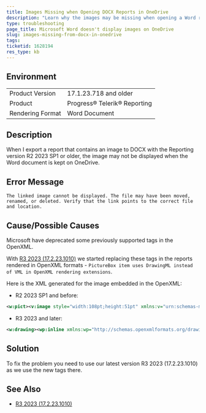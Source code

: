 ```yaml
---
title: Images Missing when Opening DOCX Reports in OneDrive
description: "Learn why the images may be missing when opening a Word report exported with Telerik Reporting R2 2023 SP1 or older in OneDrive."
type: troubleshooting
page_title: Microsoft Word doesn't display images on OneDrive
slug: images-missing-from-docx-in-onedrive
tags: 
ticketid: 1628194
res_type: kb
---
```


## Environment

<table>
	<tbody>
		<tr>
			<td>Product Version</td>
			<td>17.1.23.718 and older</td>
		</tr>
		<tr>
			<td>Product</td>
			<td>Progress® Telerik® Reporting</td>
		</tr>
		<tr>
			<td>Rendering Format</td>
			<td>Word Document</td>
		</tr>
	</tbody>
</table>

## Description

When I export a report that contains an image to DOCX with the Reporting version R2 2023 SP1 or older, the image may not be displayed when the Word document is kept on OneDrive.

## Error Message

`The linked image cannot be displayed. The file may have been moved, renamed, or deleted. Verify that the link points to the correct file and location.`

## Cause/Possible Causes

Microsoft have deprecated some previously supported tags in the OpenXML.

With [R3 2023 (17.2.23.1010)](https://www.telerik.com/support/whats-new/reporting/release-history/progress-telerik-reporting-r3-2023-17-2-23-1010) we started replacing these tags in the reports rendered in OpenXML formats - `PictureBox item uses DrawingML instead of VML in OpenXML rendering extensions`.

Here is the XML generated for the image embedded in the OpenXML:

* R2 2023 SP1 and before:

````XML
<w:pict><v:image style="width:108pt;height:51pt" xmlns:v="urn:schemas-microsoft-com:vml"><v:imagedata cropleft="-0.5794312" croptop="0" cropright="-0.5794313" cropbottom="0" r:pict="Rb91251125dcc43d0" xmlns:r="http://schemas.openxmlformats.org/officeDocument/2006/relationships" /></v:image></w:pict>
````

* R3 2023 and later:

````XML
<w:drawing><wp:inline xmlns:wp="http://schemas.openxmlformats.org/drawingml/2006/wordprocessingDrawing"><wp:extent cx="1368000" cy="647999" /><wp:docPr id="2" name="" /><a:graphic xmlns:a="http://schemas.openxmlformats.org/drawingml/2006/main"><a:graphicData uri="http://schemas.openxmlformats.org/drawingml/2006/picture"><pic:pic xmlns:pic="http://schemas.openxmlformats.org/drawingml/2006/picture"><pic:nvPicPr><pic:cNvPr id="2" name="" /><pic:cNvPicPr /></pic:nvPicPr><pic:blipFill><a:blip r:embed="R6f68189fed5f4494" xmlns:r="http://schemas.openxmlformats.org/officeDocument/2006/relationships" /><a:srcRect l="-57943" t="0" r="-57943" b="0" /><a:stretch><a:fillRect /></a:stretch></pic:blipFill><pic:spPr><a:xfrm><a:ext cx="1368000" cy="647999" /></a:xfrm><a:prstGeom prst="rect" /></pic:spPr></pic:pic></a:graphicData></a:graphic></wp:inline></w:drawing>
````

## Solution

To fix the problem you need to use our latest version R3 2023 (17.2.23.1010) as we use the new tags there.

## See Also

* [R3 2023 (17.2.23.1010)](https://www.telerik.com/support/whats-new/reporting/release-history/progress-telerik-reporting-r3-2023-17-2-23-1010)
